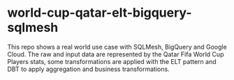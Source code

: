 # world-cup-qatar-elt-bigquery-sqlmesh

This repo shows a real world use case with SQLMesh, BigQuery and Google Cloud. 
The raw and input data are represented by the Qatar Fifa World Cup Players stats, 
some transformations are applied with the ELT pattern and DBT to apply aggregation and business transformations.
